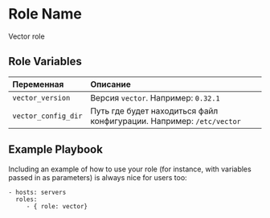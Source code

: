 Role Name
=========
Vector role


Role Variables
--------------
| Переменная          | Описание                                                             |
| :------------------ | :------------------------------------------------------------------- |
| `vector_version`    | Версия `vector`. Например: `0.32.1`                                  |
| `vector_config_dir` | Путь где будет находиться файл конфигурации. Например: `/etc/vector` |


Example Playbook
----------------

Including an example of how to use your role (for instance, with variables passed in as parameters) is always nice for users too:

    - hosts: servers
      roles:
         - { role: vector}
